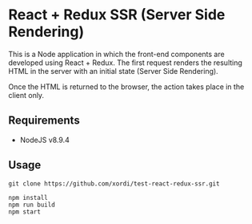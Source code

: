 # React + Redux SSR (Server Side Rendering)
This is a Node application in which the front-end components are developed using React + Redux. The first request renders the resulting HTML in the server with an initial state (Server Side Rendering). 

Once the HTML is returned to the browser, the action takes place in the client only.

## Requirements
* NodeJS v8.9.4

## Usage
```
git clone https://github.com/xordi/test-react-redux-ssr.git

npm install
npm run build
npm start
```